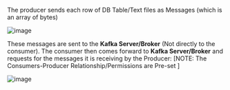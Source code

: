 The producer sends each row of DB Table/Text files as Messages (which is an array of bytes)

![image](https://user-images.githubusercontent.com/45539698/65785306-b3773980-e171-11e9-8b90-c8f61f6e4e52.png)

These messages are sent to the **Kafka Server/Broker** (Not directly to the consumer). The consumer then comes forward to **Kafka Server/Broker** and requests for the messages it is receiving by the Producer:
[NOTE: The Consumers-Producer Relationship/Permissions are Pre-set ]

![image](https://user-images.githubusercontent.com/45539698/65785858-fc7bbd80-e172-11e9-8ebe-80eb31c614d8.png)



